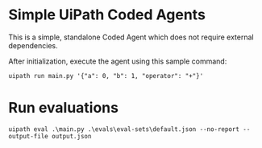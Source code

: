 # Simple UiPath Coded Agents

This is a simple, standalone Coded Agent which does not require external dependencies.

After initialization, execute the agent using this sample command:
```
uipath run main.py '{"a": 0, "b": 1, "operator": "+"}'
```

# Run evaluations
```
uipath eval .\main.py .\evals\eval-sets\default.json --no-report --output-file output.json
```
